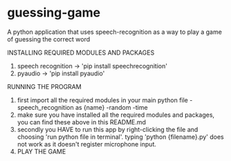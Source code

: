 # guessing-game
A python application that uses speech-recognition as a way to play a game of guessing the correct word

INSTALLING REQUIRED MODULES AND PACKAGES
1. speech recognition -> 'pip install speechrecognition'
2. pyaudio -> 'pip install pyaudio'

RUNNING THE PROGRAM
1. first import all the required modules in your main python file
   -speech_recognition as {name}
   -random
   -time
2. make sure you have installed all the required modules and packages, you can find these above in this README.md
3. secondly you HAVE to run this app by right-clicking the file and choosing 'run python file in terminal'. typing 'python {filename}.py' does not work as it doesn't register microphone input.
4. PLAY THE GAME
